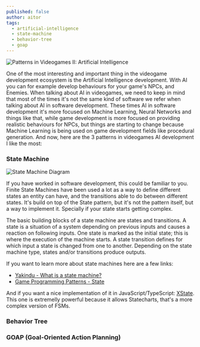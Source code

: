 ```yaml
---
published: false
author: aitor
tags:
  - artificial-intelligence
  - state-machine
  - behavior-tree
  - goap
---
```

![Patterns in Videogames II: Artificial Intelligence]({{site.baseurl}}/images/patterns-in-videogames-ii-artificial-intelligence.png)

One of the most interesting and important thing in the videogame development ecosystem is the Artificial Intelligence development. With AI you can for example develop behaviours for your game's NPCs, and Enemies. When talking about AI in videogames, we need to keep in mind that most of the times it's not the same kind of software we refer when talking about AI in software development. These times AI in software development it's more focused on Machine Learning, Neural Networks and things like that, while game development is more focused on providing realistic behaviours for NPCs, but things are starting to change because Machine Learning is being used on game development fields like procedural generation.
And now, here are the 3 patterns in videogames AI development I like the most:

### State Machine

![State Machine Diagram](http://www.plantuml.com/plantuml/png/SoWkIImgAStDuOhMYbNGrRLJy4zBu-824WeWTfw2bK9IQKb9Vbv1KMfnSMeA5r08eWX3nY4rBmLe4000)

If you have worked in software development, this could be familiar to you. Finite State Machines have been used a lot as a way to define different states an entity can have, and the transitions able to do between different states. It's build on top of the State pattern, but it's not the pattern itself, but a way to implement it. Specially if your state starts getting complex.

The basic building blocks of a state machine are states and transitions. A state is a situation of a system depending on previous inputs and causes a reaction on following inputs. One state is marked as the initial state; this is where the execution of the machine starts. A state transition defines for which input a state is changed from one to another. Depending on the state machine type, states and/or transitions produce outputs.

If you want to learn more about state machines here are a few links:
- [Yakindu - What is a state machine?](https://www.itemis.com/en/yakindu/state-machine/documentation/user-guide/overview_what_are_state_machines)
- [Game Programming Patterns - State](https://gameprogrammingpatterns.com/state.html)

And if you want a nice implementation of it in JavaScript/TypeScript:
[XState](https://xstate.js.org/docs/). This one is extremelly powerful because it allows Statecharts, that's a more complex version of FSMs.

### Behavior Tree

### GOAP (Goal-Oriented Action Planning)
